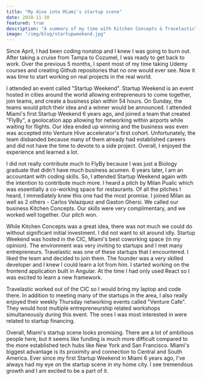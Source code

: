 ```yaml
---
title: "My dive into Miami's startup scene"
date: 2018-11-30
featured: true
description: "A summary of my time with Kitchen Concepts & Travelastic"
image: "/img/blog/startupweekend.jpg"
---
```



Since April, I had been coding nonstop and I knew I was going to burn out. After taking a cruise from Tampa to Cozumel, I was ready to get back to work. Over the previous 5 months, I spent most of my time taking Udemy courses and creating Github repositories that no one would ever see. Now it was time to start working on real projects in the real world. 

I attended an event called "Startup Weekend". Startup Weekend is an event hosted in cities around the world allowing entrepreneurs to come together, join teams, and create a business plan within 54 hours. On Sunday, the teams would pitch their idea and a winner would be announced. I attended Miami's first Startup Weekend 6 years ago, and joined a team that created "FlyBy", a geolocation app allowing for networking within airports while waiting for flights. Our idea ended up winning and the business was even was accepted into Venture Hive accelerator's first cohort. Unfortunately, the team disbanded because many of them already had established careers and did not have the time to devote to a side project. Overall, I enjoyed the experience and learned a lot.

I did not really contribute much to FlyBy because I was just a Biology graduate that didn't have much business acumen. 6 years later, I am an accountant with coding skills. So, I attended Startup Weekend again with the intention to contribute much more. I heard a pitch by Milan Pualic which was essentially a co-working space for restaurants. Of all the pitches I heard, I immediately knew this one had the most promise. I joined Milan as well as 2 others - Carlos Velazquez and Gaston Ghersi. We called our business Kitchen Concepts. Our skills were very complimentary, and we worked well together. Our pitch won.

While Kitchen Concepts was a great idea, there was not much we could do without significant initial investment. I did not want to sit around idly. Startup Weekend was hosted in the CIC, Miami's best coworking space (in my opinion). The environment was very inviting to startups and I met many entrepreneurs. Travelastic was one of these startups that I encountered. I liked the team and decided to join them. The founder was a very skilled developer and I knew I could learn a lot from him. I started working on the frontend application built in Angular. At the time I had only used React so I was excited to learn a new framework.

Travelastic worked out of the CIC so I would bring my laptop and code there. In addition to meeting many of the startups in the area, I also really enjoyed their weekly Thursday networking events called "Venture Cafe". They would host multiple entrepreneurship related workshops simultaneously during this event. The ones I was most interested in were related to startup financing.

Overall, Miami's startup scene looks promising. There are a lot of ambitious people here, but it seems like funding is much more difficult compared to the more established tech hubs like New York and San Francisco. Miami's biggest advantage is its proximity and connection to Central and South America. Ever since my first Startup Weekend in Miami 6 years ago, I've always had my eye on the startup scene in my home city. I see tremendous growth and I am excited to be a part of it.
